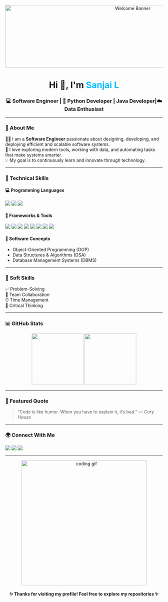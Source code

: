 <!-- Header Banner -->
<p align="center">
  <img src="https://i.imgur.com/zY0VtIh.gif" width="800" height="200" alt="Welcome Banner">
</p>

<h1 align="center">Hi 👋, I'm <span style="color:#00BFFF;">Sanjai L</span></h1>
<h3 align="center">💻 Software Engineer | 🐍 Python Developer | Java Developer|☁️ Data Enthusiast</h3>

---

### 🚀 About Me

👨‍💻 I am a **Software Engineer** passionate about designing, developing, and deploying efficient and scalable software systems.  
🎯 I love exploring modern tools, working with data, and automating tasks that make systems smarter.  
💡 My goal is to continuously learn and innovate through technology.

---

### 🧠 Technical Skills

#### 💻 **Programming Languages**
<p align="left">
  <img src="https://img.shields.io/badge/Python-FFD43B?style=for-the-badge&logo=python&logoColor=blue"/>
  <img src="https://img.shields.io/badge/Java-ED8B00?style=for-the-badge&logo=openjdk&logoColor=white"/>
  <img src="https://img.shields.io/badge/SQL-336791?style=for-the-badge&logo=postgresql&logoColor=white"/>
</p>

#### 🧰 **Frameworks & Tools**
<p align="left">
  <img src="https://img.shields.io/badge/Power%20BI-F2C811?style=for-the-badge&logo=powerbi&logoColor=black"/>
  <img src="https://img.shields.io/badge/Docker-0db7ed?style=for-the-badge&logo=docker&logoColor=white"/>
  <img src="https://img.shields.io/badge/Git-F05032?style=for-the-badge&logo=git&logoColor=white"/>
  <img src="https://img.shields.io/badge/GitHub-181717?style=for-the-badge&logo=github&logoColor=white"/>
  <img src="https://img.shields.io/badge/Apache%20Airflow-017CEE?style=for-the-badge&logo=apacheairflow&logoColor=white"/>
  <img src="https://img.shields.io/badge/PostgreSQL-336791?style=for-the-badge&logo=postgresql&logoColor=white"/>
  <img src="https://img.shields.io/badge/MySQL-4479A1?style=for-the-badge&logo=mysql&logoColor=white"/>
  <img src="https://img.shields.io/badge/Oracle-F80000?style=for-the-badge&logo=oracle&logoColor=white"/>
</p>

#### 🧩 **Software Concepts**
- Object-Oriented Programming (OOP)  
- Data Structures & Algorithms (DSA)  
- Database Management Systems (DBMS)  

---

### 💼 Soft Skills
✅ Problem-Solving  
🤝 Team Collaboration  
⏰ Time Management  
🧠 Critical Thinking  

---

### 📊 GitHub Stats

<p align="center">
  <img src="https://github-readme-stats.vercel.app/api?username=sanjaicse&show_icons=true&theme=radical" height="165"/>
  <img src="https://github-readme-stats.vercel.app/api/top-langs/?username=sanjaicse&layout=compact&theme=radical" height="165"/>
</p>

---

### 🌟 Featured Quote
> “Code is like humor. When you have to explain it, it’s bad.” — *Cory House*

---

### 🌍 Connect With Me
<p align="left">
  <a href="https://github.com/sanjaicse"><img src="https://img.shields.io/badge/GitHub-100000?style=for-the-badge&logo=github&logoColor=white"/></a>
  <a href="https://www.linkedin.com/in/your-linkedin-id/"><img src="https://img.shields.io/badge/LinkedIn-0A66C2?style=for-the-badge&logo=linkedin&logoColor=white"/></a>
  <a href="mailto:your-email@gmail.com"><img src="https://img.shields.io/badge/Gmail-D14836?style=for-the-badge&logo=gmail&logoColor=white"/></a>
</p>

---

<p align="center">
  <img src="https://i.imgur.com/r7mI3nR.gif" width="400" alt="coding gif">
</p>

<h4 align="center">✨ Thanks for visiting my profile! Feel free to explore my repositories ✨</h4>
